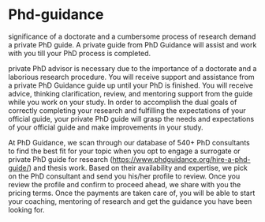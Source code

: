 # Phd-guidance
significance of a doctorate and a cumbersome process of research demand a private PhD guide. A private guide from PhD Guidance will assist and work with you till your PhD process is completed.

 private PhD advisor is necessary due to the importance of a doctorate and a laborious research procedure. You will receive support and assistance from a private PhD Guidance guide up until your PhD is finished. You will receive advice, thinking clarification, review, and mentoring support from the guide while you work on your study. In order to accomplish the dual goals of correctly completing your research and fulfilling the expectations of your official guide, your private PhD guide will grasp the needs and expectations of your official guide and make improvements in your study.

At PhD Guidance, we scan through our database of 540+ PhD consultants to find the best fit for your topic when you opt to engage a surrogate or private PhD guide for research (https://www.phdguidance.org/hire-a-phd-guide/) and thesis work. Based on their availability and expertise, we pick on the PhD consultant and send you his/her profile to review. Once you review the profile and confirm to proceed ahead, we share with you the pricing terms. Once the payments are taken care of, you will be able to start your coaching, mentoring of research and get the guidance you have been looking for. 
